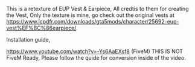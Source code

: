 This is a retexture of EUP Vest & Earpiece, All credtis to them for creating the Vest, Only the texture is mine, go check out the original vests at https://www.lcpdfr.com/downloads/gta5mods/character/25692-eup-vest%EF%BC%86earpiece/.

Installation guide,

https://www.youtube.com/watch?v=-Ys6AaEXsf8 (FiveM) THIS IS NOT FiveM Ready, Please follow the quide for conversion inside of the video.
